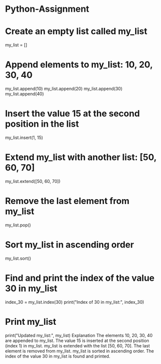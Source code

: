# Python-Assignment
# Create an empty list called my_list
my_list = []

# Append elements to my_list: 10, 20, 30, 40
my_list.append(10)
my_list.append(20)
my_list.append(30)
my_list.append(40)

# Insert the value 15 at the second position in the list
my_list.insert(1, 15)

# Extend my_list with another list: [50, 60, 70]
my_list.extend([50, 60, 70])

# Remove the last element from my_list
my_list.pop()

# Sort my_list in ascending order
my_list.sort()

# Find and print the index of the value 30 in my_list
index_30 = my_list.index(30)
print("Index of 30 in my_list:", index_30)

# Print my_list
print("Updated my_list:", my_list)
Explanation
The elements 10, 20, 30, 40 are appended to my_list.
The value 15 is inserted at the second position (index 1) in my_list.
my_list is extended with the list [50, 60, 70].
The last element is removed from my_list.
my_list is sorted in ascending order.
The index of the value 30 in my_list is found and printed.
